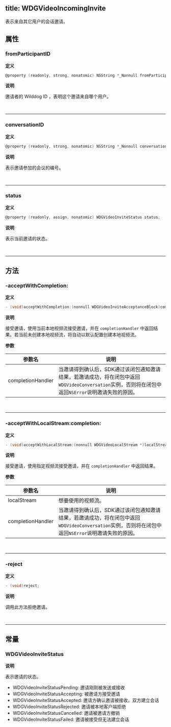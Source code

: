 title: WDGVideoIncomingInvite
---

表示来自其它用户的会话邀请。

## 属性

### fromParticipantID

**定义**

```objectivec
@property (readonly, strong, nonatomic) NSString *_Nonnull fromParticipantID;
```

**说明**

邀请者的 Wilddog ID ，表明这个邀请来自哪个用户。

</br>

---

### conversationID

**定义**

```objectivec
@property (readonly, strong, nonatomic) NSString *_Nonnull conversationID;
```

**说明**

表示邀请参加的会议的编号。

</br>

---

### status

**定义**

```objectivec
@property (readonly, assign, nonatomic) WDGVideoInviteStatus status;
```

**说明**

表示当前邀请的状态。

</br>

---

## 方法

### -acceptWithCompletion:

**定义**

```objectivec
- (void)acceptWithCompletion:(nonnull WDGVideoInviteAcceptanceBlock)completionHandler;
```

**说明**

接受邀请，使用当前本地视频流接受邀请，并在 `completionHandler` 中返回结果。若当前未创建本地视频流，将自动以默认配置创建本地视频流。

**参数**

 参数名 | 说明 
---|---
completionHandler|当邀请得到确认后，SDK通过该闭包通知邀请结果，若邀请成功，将在闭包中返回`WDGVideoConversation`实例，否则将在闭包中返回`NSError`说明邀请失败的原因。

</br>

---

### -acceptWithLocalStream:completion:

**定义**

```objectivec
- (void)acceptWithLocalStream:(nonnull WDGVideoLocalStream *)localStreamcompletion:(nonnull WDGVideoInviteAcceptanceBlock)completionHandler;
```

**说明**

接受邀请，使用指定视频流接受邀请，并在 `completionHandler` 中返回结果。

**参数**

 参数名 | 说明 
---|---
localStream|想要使用的视频流。 
completionHandler|当邀请得到确认后，SDK通过该闭包通知邀请结果，若邀请成功，将在闭包中返回`WDGVideoConversation`实例，否则将在闭包中返回`NSError`说明邀请失败的原因。

</br>

---

### -reject

**定义**

```objectivec
- (void)reject;
```

**说明**

调用此方法拒绝邀请。

</br>

---

## 常量

### WDGVideoInviteStatus

**说明**

表示邀请的状态。

- WDGVideoInviteStatusPending: 邀请刚刚被发送或接收
- WDGVideoInviteStatusAccepting: 被邀请方接受邀请
- WDGVideoInviteStatusAccepted: 邀请方确认邀请被接收，双方建立会话
- WDGVideoInviteStatusRejected: 邀请被本地客户端拒绝
- WDGVideoInviteStatusCancelled: 邀请被邀请方撤销
- WDGVideoInviteStatusFailed: 邀请被接受但无法建立会话
